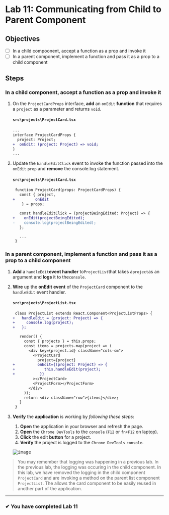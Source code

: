 # Lab 11: Communicating from Child to Parent Component

## Objectives

- [ ] In a child compoonent, accept a function as a prop and invoke it
- [ ] In a parent component, implement a function and pass it as a prop to a child component

## Steps

### In a child component, accept a function as a prop and invoke it

1. On the `ProjectCardProps` interface, **add** an `onEdit` **function** that requires a `project` as a parameter and returns `void`.

   #### `src\projects\ProjectCard.tsx`

   ```diff
   ...
   interface ProjectCardProps {
     project: Project;
   +  onEdit: (project: Project) => void;
   }
   ...
   ```

2. Update the `handleEditClick` event to invoke the function passed into the `onEdit` `prop` and **remove** the console.log statement.

   #### `src\projects\ProjectCard.tsx`

   ```diff
    function ProjectCard(props: ProjectCardProps) {
      const { project,
   +         onEdit
       } = props;

      const handleEditClick = (projectBeingEdited: Project) => {
   +    onEdit(projectBeingEdited);
   -    console.log(projectBeingEdited);
      };

      ...
    }
   ```

### In a parent component, implement a function and pass it as a prop to a child component

1. **Add** a `handleEdit`**event handler** to`ProjectList`that takes a`project`as an argument and **logs** it to the`console`.
2. **Wire** up the **onEdit** **event** of the `ProjectCard` component to the `handleEdit` event handler.

   #### `src\projects\ProjectList.tsx`

   ```diff
    class ProjectList extends React.Component<ProjectListProps> {
   +   handleEdit = (project: Project) => {
   +     console.log(project);
   +   };

      render() {
        const { projects } = this.props;
        const items = projects.map(project => (
          <div key={project.id} className="cols-sm">
            <ProjectCard
              project={project}
   +          onEdit={(project: Project) => {
   +             this.handleEdit(project);
   +           }}
            ></ProjectCard>
            <ProjectForm></ProjectForm>
          </div>
        ));
        return <div className="row">{items}</div>;
      }
    }
   ```

3. **Verify** the **application** is working by _following these steps_:

   1. **Open** the application in your browser and refresh the page.
   2. **Open** the `Chrome DevTools` to the `console` (`F12` or `fn+F12` on laptop).
   3. **Click** the edit **button** for a project.
   4. **Verify** the project is logged to the `Chrome DevTools` `console`.

   <kbd>![image](https://user-images.githubusercontent.com/1474579/64900895-1d67ed00-d662-11e9-9bcc-f06b5e0218f9.png)</kbd>

> You may remember that logging was happening in a previous lab. In the previous lab, the logging was occuring in the child component. In this lab, we have removed the logging in the child component `ProjectCard` and are invoking a method on the parent list component `ProjectList`. The allows the card component to be easily reused in another part of the application.

---

### &#10004; You have completed Lab 11
